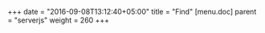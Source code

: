 +++
date = "2016-09-08T13:12:40+05:00"
title = "Find"
[menu.doc]
    parent = "serverjs"
    weight = 260
+++

